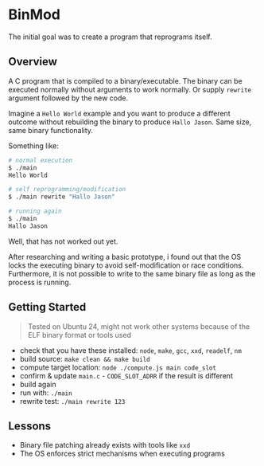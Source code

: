 # BinMod

The initial goal was to create a program that reprograms itself.

## Overview

A C program that is compiled to a binary/executable. The binary can be executed normally without arguments to work normally. Or supply `rewrite` argument followed by the new code.

Imagine a `Hello World` example and you want to produce a different outcome without rebuilding the binary to produce `Hallo Jason`. Same size, same binary functionality.

Something like:

```sh
# normal execution
$ ./main
Hello World

# self reprogramming/modification
$ ./main rewrite "Hallo Jason"

# running again
$ ./main
Hallo Jason
```

Well, that has not worked out yet.

After researching and writing a basic prototype, i found out that the OS
locks the executing binary to avoid self-modification or race conditions.
Furthermore, it is not possible to write to the same binary file as long as the process is running.

## Getting Started

> Tested on Ubuntu 24, might not work other systems
> because of the ELF binary format or tools used

- check that you have these installed: `node`, `make`, `gcc`, `xxd`, `readelf`, `nm`
- build source: `make clean && make build`
- compute target location: `node ./compute.js main code_slot`
- confirm & update `main.c` - `CODE_SLOT_ADRR` if the result is different
- build again
- run with: `./main`
- rewrite test: `./main rewrite 123`

## Lessons

- Binary file patching already exists with tools like `xxd`
- The OS enforces strict mechanisms when executing programs
